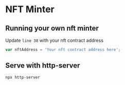 # NFT Minter

## Running your own nft minter

Update `line 38` with your nft contract address
```javascript
var nftAddress = 'Your nft contract address here';
```

## Serve with http-server

```bash
npx http-server
```